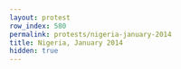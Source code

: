 ```yaml
---
layout: protest
row_index: 580
permalink: protests/nigeria-january-2014
title: Nigeria, January 2014
hidden: true
---
```

